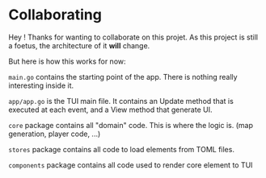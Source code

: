 # Collaborating

Hey ! Thanks for wanting to collaborate on this projet.
As this project is still a foetus, the architecture of it **will** change. 

But here is how this works for now:

`main.go` contains the starting point of the app. There is nothing really interesting inside it.

`app/app.go` is the TUI main file. It contains an Update method that is executed at each event, and a View method that generate UI.

`core` package contains all "domain" code. This is where the logic is. (map generation, player code, ...)

`stores` package contains all code to load elements from TOML files.

`components` package contains all code used to render core element to TUI
